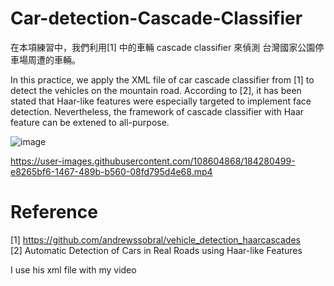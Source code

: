 # Car-detection-Cascade-Classifier

在本項練習中，我們利用[1] 中的車輛 cascade classifier 來偵測 台灣國家公園停車場周遭的車輛。

In this practice, we apply the XML file of car cascade classifier from [1] to detect the vehicles on the mountain road. According to [2], it has been stated that Haar-like features were especially targeted to implement face detection. Nevertheless, the framework of cascade classifier with Haar feature can be extened to all-purpose.  


![image](https://user-images.githubusercontent.com/108604868/184280481-c9ad9f12-fc61-4bf1-97eb-409d2527f686.png)




https://user-images.githubusercontent.com/108604868/184280499-e8265bf6-1467-489b-b560-08fd795d4e68.mp4



# Reference
[1] https://github.com/andrewssobral/vehicle_detection_haarcascades  
[2] Automatic Detection of Cars in Real Roads using Haar-like Features

I use his xml file with my video
